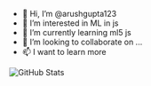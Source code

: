 - 👋 Hi, I’m @arushgupta123
- 👀 I’m interested in ML in js
- 🌱 I’m currently learning ml5 js
- 💞️ I’m looking to collaborate on ...
- 📫 I want to learn more

<!---
arushgupta123/arushgupta123 is a ✨ special ✨ repository because its `README.md` (this file) appears on your GitHub profile.
You can click the Preview link to take a look at your changes.
--->

![GitHub Stats](https://github-readme-stats.vercel.app/api?username=arushgupta123&theme=radical)


